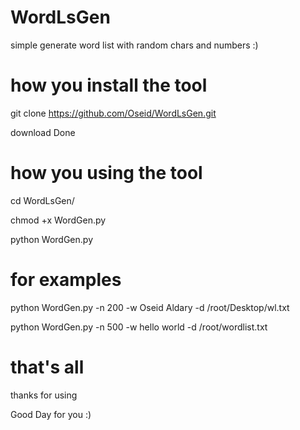 # WordLsGen
simple generate word list with random chars and numbers :)

# how you install the tool 

git clone https://github.com/Oseid/WordLsGen.git

download Done 

# how you using the tool 

cd WordLsGen/

chmod +x WordGen.py 


python WordGen.py 

# for examples

python WordGen.py -n 200 -w Oseid Aldary -d /root/Desktop/wl.txt


python WordGen.py -n 500 -w hello world -d /root/wordlist.txt


# that's all 


thanks for using 

Good Day for you :) 

